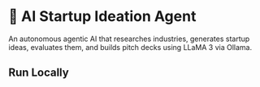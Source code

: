 # 🤖 AI Startup Ideation Agent
An autonomous agentic AI that researches industries, generates startup ideas, evaluates them, and builds pitch decks using LLaMA 3 via Ollama.

## Run Locally

